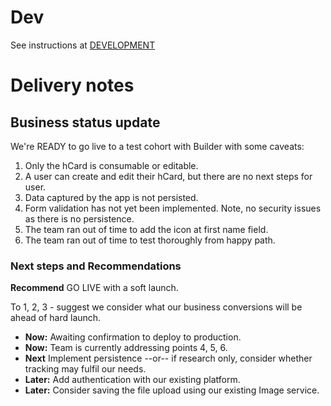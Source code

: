 # Dev 

See instructions at [DEVELOPMENT](./DEVELOPMENT.md)


# Delivery notes 

## Business status update

We're READY to go live to a test cohort with Builder with some caveats:

1. Only the hCard is consumable or editable.
2. A user can create and edit their hCard, but there are no next steps for user.
3. Data captured by the app is not persisted.
4. Form validation has not yet been implemented. Note, no security issues as there is no persistence. 
5. The team ran out of time to add the icon at first name field.
6. The team ran out of time to test thoroughly from happy path.

### Next steps and Recommendations

**Recommend** GO LIVE with a soft launch.

To 1, 2, 3 - suggest we consider what our business conversions will be ahead of hard launch.
 
* **Now:** Awaiting confirmation to deploy to production.
* **Now:** Team is currently addressing points 4, 5, 6.
* **Next** Implement persistence --or-- if research only, consider whether tracking may fulfil our needs.
* **Later:** Add authentication with our existing platform.
* **Later:** Consider saving the file upload using our existing Image service.
